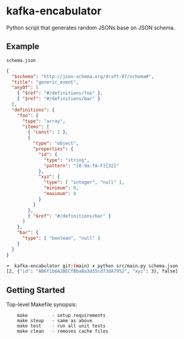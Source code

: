 # kafka-encabulator

Python script that generates random JSONs base on JSON schema.

## Example

`schema.json`
```json
{
  "$schema": "http://json-schema.org/draft-07/schema#",
  "title": "generic_event",
  "anyOf": [
    { "$ref": "#/definitions/foo" },
    { "$ref": "#/definitions/bar" }
  ],
  "definitions": {
    "foo": {
      "type": "array",
      "items": [
        { "const": 2 },
        {
          "type": "object",
          "properties": {
            "id": {
              "type": "string",
              "pattern": "[0-9a-fA-F]{32}"
            },
            "xyz": {
              "type": [ "integer", "null" ],
              "minimum": 0,
              "maximum": 8
            }
          }
        },
        { "$ref": "#/definitions/bar" }
      ]
    },
    "bar": {
      "type": [ "boolean", "null" ]
    }
  }
}
```

```bash
➜  kafka-encabulator git:(main) ✗ python src/main.py schema.json
[2, {"id": "AB6f1b6A2BECfBbaBa3d35cd73dA7952", "xyz": 3}, false]
```

## Getting Started

Top-level Makefile synopsis:
```
    make         - setup requirements
    make steup   - same as above
    make test    - run all unit tests
    make clean   - removes cache files
```

